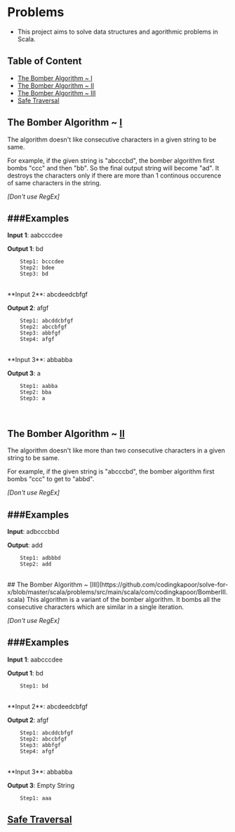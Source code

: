 # Problems
- This project aims to solve data structures and agorithmic problems in Scala.

## Table of Content
- [The Bomber Algorithm ~ I](https://github.com/codingkapoor/solve-for-x/tree/master/scala/problems#the-bomber-algorithm--i)
- [The Bomber Algorithm ~ II](https://github.com/codingkapoor/solve-for-x/tree/master/scala/problems#the-bomber-algorithm--ii)
- [The Bomber Algorithm ~ III](https://github.com/codingkapoor/solve-for-x/tree/master/scala/problems#the-bomber-algorithm--iii)
- [Safe Traversal]()

## The Bomber Algorithm ~ [I](https://github.com/codingkapoor/solve-for-x/blob/master/scala/problems/src/main/scala/com/codingkapoor/BomberI.scala)
The algorithm doesn't like consecutive characters in a given string to be same. 

For example, if the given string is "abcccbd", the bomber algorithm first bombs "ccc" and then "bb". So the final output string will become "ad". It destroys the characters only if there are more than 1 continous occurence of same characters in the string.

*[Don't use RegEx]*

###Examples
-

**Input 1**: aabcccdee

**Output 1**: bd
```
	Step1: bcccdee
	Step2: bdee
	Step3: bd
```
<br/>
**Input 2**: abcdeedcbfgf

**Output 2**: afgf

```
	Step1: abcddcbfgf
	Step2: abccbfgf
	Step3: abbfgf
	Step4: afgf
```
<br/>
**Input 3**: abbabba

**Output 3**: a

```
	Step1: aabba
	Step2: bba
	Step3: a
```
<br/>

## The Bomber Algorithm ~ [II](https://github.com/codingkapoor/solve-for-x/blob/master/scala/problems/src/main/scala/com/codingkapoor/BomberII.scala)
The algorithm doesn't like more than two consecutive characters in a given string to be same. 

For example, if the given string is "abcccbd", the bomber algorithm first bombs "ccc" to get to "abbd".

*[Don't use RegEx]*

###Examples
-

**Input**: adbcccbbd

**Output**: add
```
	Step1: adbbbd
	Step2: add
```

<br/>
## The Bomber Algorithm ~ [III](https://github.com/codingkapoor/solve-for-x/blob/master/scala/problems/src/main/scala/com/codingkapoor/BomberIII.scala)
This algorithm is a variant of the bomber algorithm. It bombs all the consecutive characters which are similar in a single iteration.

*[Don't use RegEx]*

###Examples
-

**Input 1**: aabcccdee

**Output 1**: bd

```
	Step1: bd
```
<br/>
**Input 2**: abcdeedcbfgf

**Output 2**: afgf

```
	Step1: abcddcbfgf
	Step2: abccbfgf
	Step3: abbfgf
	Step4: afgf
```
<br/>
**Input 3**: abbabba

**Output 3**: Empty String

```
	Step1: aaa
```

## [Safe Traversal]()
